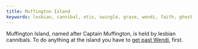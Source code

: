 ```yaml
---
title: Muffington Island
keywords: lesbian, cannibal, otis, swingle, grave, wendi, faith, ghost
---
```


Muffington Island, named after Captain Muffington, is held by lesbian cannibals. To do anything at the island you have to [get past Wendi](010-wendi.md), first.
